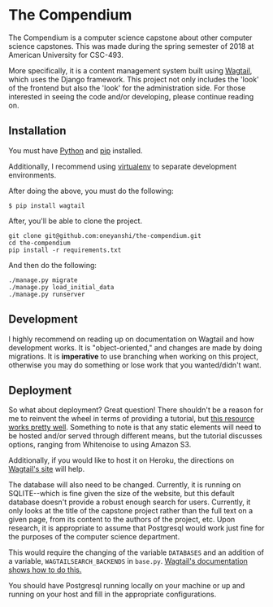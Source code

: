 The Compendium 
============================== 
The Compendium is a computer science capstone about other computer science capstones. This was made during the spring semester of 2018 at American University for CSC-493. 

More specifically, it is a content management system built using [Wagtail](https://wagtail.io/), which uses the Django framework. This project not only includes the 'look' of the frontend but also the 'look' for the administration side. For those interested in seeing the code and/or developing, please continue reading on. 

## Installation

You must have [Python](https://www.python.org/downloads/) and [pip](https://pip.pypa.io/en/latest/installing.html) installed. 

Additionally, I recommend using [virtualenv](https://virtualenv.pypa.io/en/latest/installation.html) to separate development environments.   

After doing the above, you must do the following: 

```$ pip install wagtail ``` 

After, you'll be able to clone the project. 

    git clone git@github.com:oneyanshi/the-compendium.git
    cd the-compendium
    pip install -r requirements.txt 

And then do the following: 

    ./manage.py migrate 
    ./manage.py load_initial_data 
    ./manage.py runserver 

## Development  

I highly recommend on reading up on documentation on Wagtail and how development works. It is "object-oriented," and changes are made by doing migrations. It is **imperative** to use branching when working on this project, otherwise you may do something or lose work that you wanted/didn't want. 

## Deployment 

So what about deployment? Great question! There shouldn't be a reason for me to reinvent the wheel in terms of providing a tutorial, but [this resource works pretty well](https://vix.digital/insights/deploying-wagtail-production/). Something to note is that any static elements will need to be hosted and/or served through different means, but the tutorial discusses options, ranging from Whitenoise to using Amazon S3. 

Additionally, if you would like to host it on Heroku, the directions on [Wagtail's site](https://wagtail.io/blog/wagtail-heroku-2017/) will help. 

The database will also need to be changed. Currently, it is running on SQLITE--which is fine given the size of the website, but this default database doesn't provide a robust enough search for users. Currently, it only looks at the title of the capstone project rather than the full text on a given page, from its content to the authors of the project, etc. Upon research, it is appropriate to assume that Postgresql would work just fine for the purposes of the computer science department. 

This would require the changing of the variable ```DATABASES``` and an addition of a variable, ```WAGTAILSEARCH_BACKENDS``` in ```base.py```.  [Wagtail's documentation shows how to do this.](http://docs.wagtail.io/en/latest/reference/contrib/postgres_search.html#postgres-search) 

You should have Postgresql running locally on your machine or up and running on your host and fill in the appropriate configurations. 